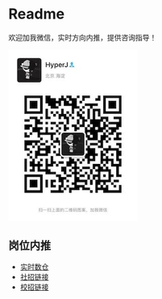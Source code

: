 # Readme

欢迎加我微信，实时方向内推，提供咨询指导！

![HyperJ WeChat](HyperJ.jpeg)

## 岗位内推

- [实时数仓](https://job.toutiao.com/s/ea8gEo3)
- [社招链接](https://job.toutiao.com/s/eewBx2p)
- [校招链接](https://jobs.toutiao.com/s/eewuKbe)

